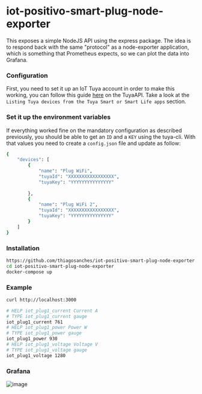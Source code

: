 # iot-positivo-smart-plug-node-exporter

This exposes a simple NodeJS API using the express package. The idea is to respond back with the same "protocol" as a node-exporter application, which is something that Prometheus expects, so we can plot the data into Grafana.

### Configuration

First, you need to set it up an IoT Tuya account in order to make this working, you can follow this guide [here](https://github.com/codetheweb/tuyapi/blob/master/docs/SETUP.md#listing-tuya-devices-from-the-tuya-smart-or-smart-life-apps) on the TuyaAPI. Take a look at the `Listing Tuya devices from the Tuya Smart or Smart Life apps` section.

### Set it up the environment variables

If everything worked fine on the mandatory configuration as described previously, you should be able to get an `ID` and a `KEY` using the tuya-cli. With that values you need to create a `config.json` file and update as follow:

```bash
{
    "devices": [
        {
            "name": "Plug WiFi",
            "tuyaId": "XXXXXXXXXXXXXXXXX",
            "tuyaKey": "YYYYYYYYYYYYYYY"
            
        },
        {
            "name": "Plug WiFi 2",
            "tuyaId": "XXXXXXXXXXXXXXXXX",
            "tuyaKey": "YYYYYYYYYYYYYYY"
        }
    ]
}
```

### Installation

```bash
https://github.com/thiagosanches/iot-positivo-smart-plug-node-exporter.git
cd iot-positivo-smart-plug-node-exporter
docker-compose up
```

### Example

```bash
curl http://localhost:3000

# HELP iot_plug1_current Current A
# TYPE iot_plug1_current gauge
iot_plug1_current 761
# HELP iot_plug1_power Power W
# TYPE iot_plug1_power gauge
iot_plug1_power 930
# HELP iot_plug1_voltage Voltage V
# TYPE iot_plug1_voltage gauge
iot_plug1_voltage 1280
```

### Grafana
![image](https://user-images.githubusercontent.com/5191469/227377174-bdd0de5d-e01a-4d54-ba71-7d2f25460a7c.png)

